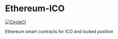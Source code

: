 # Ethereum-ICO

[![CircleCI](https://circleci.com/gh/celer-network/Ethereum-ICO.svg?style=svg&circle-token=4e039fce637a56450943788acd4a12bd573a81a2)](https://circleci.com/gh/celer-network/Ethereum-ICO)

Ethereum smart contracts for ICO and locked position
